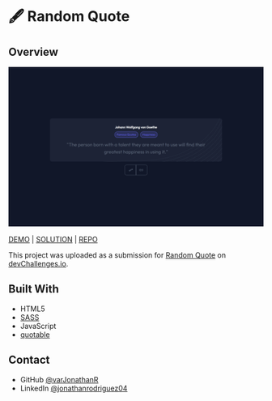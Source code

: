 # 🖋️ Random Quote

## Overview

![Random Quote](https://github.com/varJonathanR/random-quote/blob/main/src/assets/random-quote_preview.png)

[DEMO](https://random-quote-varjonathanr.netlify.app/) | [SOLUTION](https://devchallenges.io/solution/3276) | [REPO](https://github.com/varJonathanR/random-quote)

This project was uploaded as a submission for [Random Quote](https://devchallenges.io/challenge/38) on [devChallenges.io](https://devchallenges.io/).

## Built With

- HTML5
- [SASS](https://sass-lang.com/)
- JavaScript
- [quotable](https://api.quotable.io/random)

## Contact

- GitHub [@varJonathanR](https://github.com/varJonathanR)
- LinkedIn [@jonathanrodriguez04](https://www.linkedin.com/in/jonathanrodriguez04)